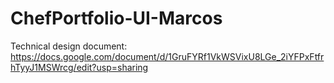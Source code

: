 # ChefPortfolio-UI-Marcos

Technical design document:
https://docs.google.com/document/d/1GruFYRf1VkWSVixU8LGe_2iYFPxFtfrhTyyJ1MSWrcg/edit?usp=sharing
